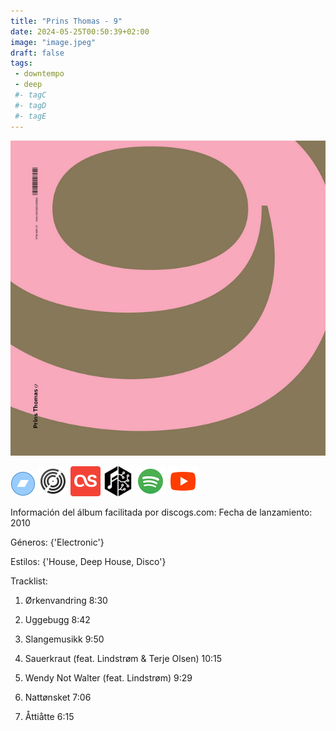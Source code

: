 ```yaml
---
title: "Prins Thomas - 9"
date: 2024-05-25T00:50:39+02:00
image: "image.jpeg"
draft: false
tags:
 - downtempo
 - deep
 #- tagC
 #- tagD
 #- tagE
---
```

![cover](image.jpeg (Prins-Thomas - 9))
 
[![bandcamp](../links/svg/bandcamp.png (bandcamp))](https://eskimorecordings.bandcamp.com/track/hieroglyphic-being-imaginary-soundscapes-9-prins-thomas-version)
[![discogs](../links/svg/discogs.png (discogs))](https://www.discogs.com/master/239479)
[![lastfm](../links/svg/lastfm.png (lastfm))]()
[![musicbrainz](../links/svg/musicbrainz.png (musicbrainz))](https://musicbrainz.org/release/84f13b60-d0eb-455a-8fca-386fe4b39260)
[![spotify](../links/svg/spotify.png (putify))](https://open.spotify.com/album/0tFXAGYveNW9bQYRBXOwKO)
[![youtube](../links/svg/youtube.png (youtube))](https://www.youtube.com/playlist?list=PLqiDRcHszOKfHvLtHerxMtZHDlqey4ywb)
 
Información del álbum facilitada por discogs.com:
Fecha de lanzamiento: 2010

Géneros: {'Electronic'}

Estilos: {'House, Deep House, Disco'}

Tracklist:

  1. Ørkenvandring    8:30

  2. Uggebugg    8:42

  3. Slangemusikk    9:50

  4. Sauerkraut (feat. Lindstrøm & Terje Olsen)   10:15

  5. Wendy Not Walter (feat. Lindstrøm)   9:29

  6. Nattønsket    7:06

  7. Åttiåtte    6:15


